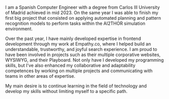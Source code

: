 ---
---

I am a Spanish Computer Engineer with a degree from Carlos III University of Madrid achieved in mid 2023. On the same year I was able to finish my first big project that consisted on applying automated planning and pattern recognition models to perform tasks within the AI2THOR simulation environment.

Over the past year, I have mainly developed expertise in frontend development through my work at Empathy.co, where I helped build an understandable, trustworthy, and joyful search experience. I am proud to have been involved in projects such as their multiple corporative websites, WYSIWYG, and their Playboard. Not only have I developed my programming skills, but I've also enhanced my collaborative and adaptability competences by working on multiple projects and communicating with teams in other areas of expertise.

My main desire is to continue learning in the field of technology and develop my skills without limiting myself to a specific path.
